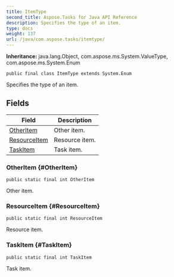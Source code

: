 ```yaml
---
title: ItemType
second_title: Aspose.Tasks for Java API Reference
description: Specifies the type of an item.
type: docs
weight: 137
url: /java/com.aspose.tasks/itemtype/
---
```


**Inheritance:**
java.lang.Object, com.aspose.ms.System.ValueType, com.aspose.ms.System.Enum
```
public final class ItemType extends System.Enum
```

Specifies the type of an item.
## Fields

| Field | Description |
| --- | --- |
| [OtherItem](#OtherItem) | Other item. |
| [ResourceItem](#ResourceItem) | Resource item. |
| [TaskItem](#TaskItem) | Task item. |
### OtherItem {#OtherItem}
```
public static final int OtherItem
```


Other item.

### ResourceItem {#ResourceItem}
```
public static final int ResourceItem
```


Resource item.

### TaskItem {#TaskItem}
```
public static final int TaskItem
```


Task item.


